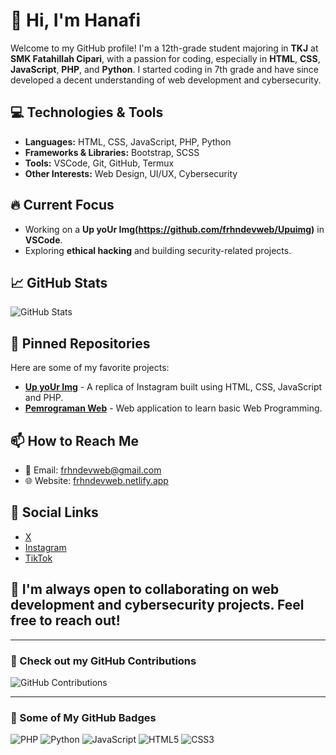 # 👋 Hi, I'm Hanafi

Welcome to my GitHub profile! I'm a 12th-grade student majoring in **TKJ** at **SMK Fatahillah Cipari**, with a passion for coding, especially in **HTML**, **CSS**, **JavaScript**, **PHP**, and **Python**. I started coding in 7th grade and have since developed a decent understanding of web development and cybersecurity.

## 💻 Technologies & Tools
- **Languages:** HTML, CSS, JavaScript, PHP, Python
- **Frameworks & Libraries:** Bootstrap, SCSS
- **Tools:** VSCode, Git, GitHub, Termux
- **Other Interests:** Web Design, UI/UX, Cybersecurity

## 🔥 Current Focus
- Working on a **Up yoUr Img(https://github.com/frhndevweb/Upuimg)** in **VSCode**.
- Exploring **ethical hacking** and building security-related projects.

## 📈 GitHub Stats

![GitHub Stats](https://github-readme-stats.vercel.app/api?username=hannaaffiii&show_icons=true&count_private=true&theme=dark)

## 🎯 Pinned Repositories

Here are some of my favorite projects:

- **[Up yoUr Img](https://github.com/frhndevweb/Upuimg)** - A replica of Instagram built using HTML, CSS, JavaScript and PHP.
- **[Pemrograman Web](https://github.com/frhndevweb/Pemrograman-Web)** - Web application to learn basic Web Programming.

## 📫 How to Reach Me
- 📧 Email: [frhndevweb@gmail.com](mailto:frhndevweb@gmail.com)
- 🌐 Website: [frhndevweb.netlify.app](https://frhndevweb.netlify.app)

## 🔗 Social Links
- [X](https://x.com/frhndevweb)
- [Instagram](https://instagram.com/hannaaffiii)
- [TikTok](https://tiktok.com/@hannaaffiii)

## 🌱 I'm always open to collaborating on web development and cybersecurity projects. Feel free to reach out!

---

### 🚀 Check out my GitHub Contributions

![GitHub Contributions](https://github-readme-streak-stats.herokuapp.com/?user=frhndevweb&theme=dark)

---

### 🎨 Some of My GitHub Badges

![PHP](https://img.shields.io/badge/-PHP-blue?style=flat-square&logo=php&logoColor=white)
![Python](https://img.shields.io/badge/-Python-blue?style=flat-square&logo=python&logoColor=white)
![JavaScript](https://img.shields.io/badge/-JavaScript-yellow?style=flat-square&logo=javascript&logoColor=white)
![HTML5](https://img.shields.io/badge/-HTML5-orange?style=flat-square&logo=html5&logoColor=white)
![CSS3](https://img.shields.io/badge/-CSS3-blue?style=flat-square&logo=css3&logoColor=white)
